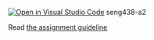 [![Open in Visual Studio Code](https://classroom.github.com/assets/open-in-vscode-718a45dd9cf7e7f842a935f5ebbe5719a5e09af4491e668f4dbf3b35d5cca122.svg)](https://classroom.github.com/online_ide?assignment_repo_id=13604940&assignment_repo_type=AssignmentRepo)
seng438-a2

Read [the assignment guideline](seng438-a2.md) 
